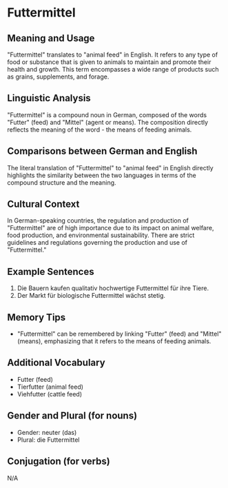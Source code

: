 # Futtermittel
## Meaning and Usage
"Futtermittel" translates to "animal feed" in English. It refers to any type of food or substance that is given to animals to maintain and promote their health and growth. This term encompasses a wide range of products such as grains, supplements, and forage.

## Linguistic Analysis
"Futtermittel" is a compound noun in German, composed of the words "Futter" (feed) and "Mittel" (agent or means). The composition directly reflects the meaning of the word - the means of feeding animals.

## Comparisons between German and English
The literal translation of "Futtermittel" to "animal feed" in English directly highlights the similarity between the two languages in terms of the compound structure and the meaning.

## Cultural Context
In German-speaking countries, the regulation and production of "Futtermittel" are of high importance due to its impact on animal welfare, food production, and environmental sustainability. There are strict guidelines and regulations governing the production and use of "Futtermittel."

## Example Sentences
1. Die Bauern kaufen qualitativ hochwertige Futtermittel für ihre Tiere.
2. Der Markt für biologische Futtermittel wächst stetig.

## Memory Tips
- "Futtermittel" can be remembered by linking "Futter" (feed) and "Mittel" (means), emphasizing that it refers to the means of feeding animals.

## Additional Vocabulary
- Futter (feed)
- Tierfutter (animal feed)
- Viehfutter (cattle feed)

## Gender and Plural (for nouns)
- Gender: neuter (das)
- Plural: die Futtermittel

## Conjugation (for verbs)
N/A